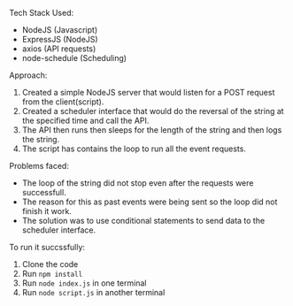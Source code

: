 Tech Stack Used:

- NodeJS (Javascript)
- ExpressJS (NodeJS)
- axios (API requests)
- node-schedule (Scheduling)

Approach:

1. Created a simple NodeJS server that would listen for a POST request from the client(script).
2. Created a scheduler interface that would do the reversal of the string at the specified time and call the API.
3. The API then runs then sleeps for the length of the string and then logs the string.
4. The script has contains the loop to run all the event requests.

Problems faced:

- The loop of the string did not stop even after the requests were successfull.
- The reason for this as past events were being sent so the loop did not finish it work.
- The solution was to use conditional statements to send data to the scheduler interface.

To run it succssfully:

1. Clone the code
2. Run `npm install`
3. Run `node index.js` in one terminal
4. Run `node script.js` in another terminal
